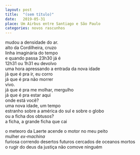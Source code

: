 ```yaml
---
layout: post
title:  "(sem título)"
date:   2019-05-31
place: Um Airbus entre Santiago e São Paulo
categories: novos rascunhos
---
```


<!--more-->

mudou a densidade do ar.  
alto da Cordilheira, cruzo  
linha imaginária do tempo  
e quando passa 23h30 já é  
12h31 ou 1h31 eu devolvo  
uma hora apressando a entrada da nova idade  
já que é pra ir, eu corro  
já que é pra não morrer  
vivo.  
já que é pra me molhar, mergulho  
já que é pra estar aqui  
onde está você?  
uma nova idade, um tempo  
estranho sobre a américa do sul e sobre o globo  
ou a ficha dos obtusos?  
a ficha, a grande ficha que cai  

o meteoro da Laerte acende o motor no meu peito  
mulher *ex-machina*  
furiosa correndo desertos futuros cercados de oceanos mortos  
o rugir do deus da justiça não comove ninguém  
